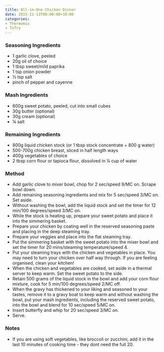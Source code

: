 ```yaml
---
title: All-in-One Chicken Dinner
date: 2015-11-13T00:00:00+10:00
categories:
- Thermomix
- ToTry
---
```









### Seasoning Ingredients

* 1 garlic clove, peeled
* 20g oil of choice
* 1 tbsp sweet/mild paprika
* 1 tsp onion powder
* ½ tsp salt
* pinch of pepper and cayenne

### Mash Ingredients

* 600g sweet potato, peeled, cut into small cubes
* 30g butter (optional)
* 30g cream (optional)
* ¼ salt

### Remaining Ingredients

* 800g liquid chicken stock (or 1 tbsp stock concentrate + 800 g water)
* 500-700g chicken breast, sliced in half length ways
* 400g vegetables of choice
* 2 tbsp corn flour or tapioca flour, dissolved in ¼ cup of water

### Method

* Add garlic clove to mixer bowl, chop for 2 sec/speed 9/MC on. Scrape bowl down.
* Add remaining seasoning ingredients and mix for 5 sec/speed 3/MC on. Set aside.
* Without washing the bowl, add the liquid stock and set the timer for 12 min/100 degrees/speed 3/MC on.
* While the stock is heating up, prepare your sweet potato and place it into the simmering basket. 
* Prepare your chicken by coating well in the reserved seasoning paste and placing in the deep steaming tray. 
* Prepare your veggies and place into the flat steaming tray.
* Put the simmering basket with the sweet potato into the mixer bowl and set the timer for 20 mins/steaming temperature/speed 4. 
* Put your steaming trays with the chicken and vegetables in place. You may need to turn your chicken over half way through. If you are feeling organised, clean your kitchen!
* When the chicken and vegetables are cooked, set aside in a thermal server to keep warm. Set the sweet potato to the side.
* Retain 500 grams of the liquid stock in the bowl and add your corn flour mixture, cook for 5 min/100 degrees/speed 2/MC off.
* When the gravy has thickened to your liking and seasoned to your tastes, remove it to a gravy boat to keep warm and without washing the bowl, put your mash ingredients, including the reserved sweet potato, into the bowl and blend for 10 sec/speed 5/MC on.
* Insert butterfly and whip for 20 sec/speed 3/MC on.
* Serve.

### Notes

* If you are using soft vegetables, like broccoli or zucchini, add it in the last 10 minutes of cooking time - they dont need the full 20.
